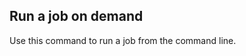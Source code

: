 <!-- usedin: [ _legacy_docker/Toolbelt] - post: -->


## Run a job on demand

Use this command to run a job from the command line.

